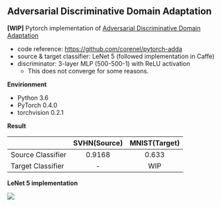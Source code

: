 ## Adversarial Discriminative Domain Adaptation



**[WIP]** Pytorch implementation of [Adversarial Discriminative Domain Adaptation](https://arxiv.org/abs/1702.05464)

- code reference: https://github.com/corenel/pytorch-adda
- source & target classifier: LeNet 5 (followed implementation in Caffe)
- discriminator: 3-layer MLP (500-500-1) with ReLU activation
  - This does not converge for some reasons.




**Envirionment**

- Python 3.6
- PyTorch 0.4.0
- torchvision 0.2.1




**Result**


|                   | SVHN(Source)  | MNIST(Target)  |
| ----------------- |:-------------:| :-------------:|
| Source Classifier | 0.9168        | 0.633          |
| Target Classifier | -             | WIP            |




**LeNet 5 implementation**

![](https://shadowthink.com/images/dl/caffe_lenet_viz.png)

